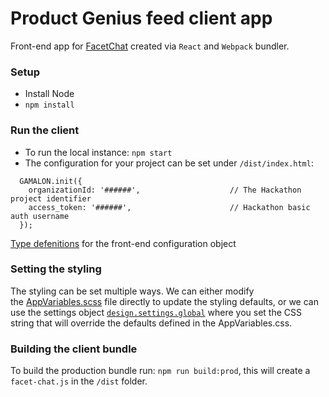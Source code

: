 # Product Genius feed client app

Front-end app for [FacetChat](https://github.com/gamalon/facetchat) created via `React` and `Webpack` bundler.

### Setup

* Install Node
* `npm install`

### Run the client

* To run the local instance: `npm start`
* The configuration for your project can be set under `/dist/index.html`:
```
  GAMALON.init({
    organizationId: '######',                    // The Hackathon project identifier
    access_token: '######',                      // Hackathon basic auth username
  });
```
[Type defenitions](https://github.com/gamalon/genius-hackathon-skeleton/blob/main/client/src/entities.js#L981-L1122) for the front-end configuration object

### Setting the styling

The styling can be set multiple ways. We can either modify the [AppVariables.scss](https://github.com/gamalon/genius-hackathon-skeleton/blob/main/client/src/AppVariables.scss) file directly to update the styling defaults, or we can use the settings object [`design.settings.global`](https://github.com/gamalon/genius-hackathon-skeleton/blob/main/client/src/entities.js#L1014) where you set the CSS string that will override the defaults defined in the AppVariables.css.

### Building the client bundle
To build the production bundle run: `npm run build:prod`, this will create a `facet-chat.js` in the `/dist` folder.
